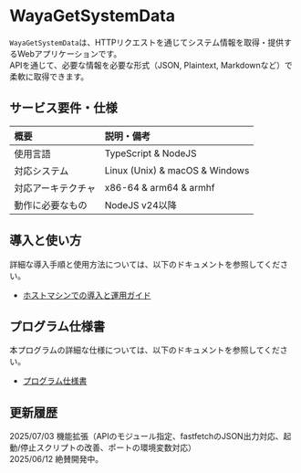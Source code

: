 # WayaGetSystemData

`WayaGetSystemData`は、HTTPリクエストを通じてシステム情報を取得・提供するWebアプリケーションです。  
APIを通じて、必要な情報を必要な形式（JSON, Plaintext, Markdownなど）で柔軟に取得できます。

## サービス要件・仕様

| 概要 | 説明・備考 |
| :--- | :--------- |
| 使用言語 | TypeScript & NodeJS |
| 対応システム | Linux (Unix) & macOS & Windows |
| 対応アーキテクチャ | x86-64 & arm64 & armhf |
| 動作に必要なもの | NodeJS v24以降 |

## 導入と使い方

詳細な導入手順と使用方法については、以下のドキュメントを参照してください。

*   [ホストマシンでの導入と運用ガイド](./docs/install-guide.md)

## プログラム仕様書

本プログラムの詳細な仕様については、以下のドキュメントを参照してください。

*   [プログラム仕様書](./docs/specification.md)

## 更新履歴

2025/07/03 機能拡張（APIのモジュール指定、fastfetchのJSON出力対応、起動/停止スクリプトの改善、ポートの環境変数対応）  
2025/06/12 絶賛開発中。
